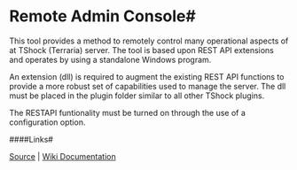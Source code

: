 # Remote Admin Console#
This tool provides a method to remotely control many operational aspects of at TShock (Terraria) server. The tool is based upon REST API extensions and operates by using a standalone Windows program.

An extension (dll) is required to augment the existing REST API functions to provide a more robust set of capabilities used to manage the server. The dll must be placed in the plugin folder similar to all other TShock plugins.

The RESTAPI funtionality must be turned on through the use of a configuration option. 
 
####Links#

[Source](https://github.com/Grandpa-G/RemoteAdminConsole) | 
[Wiki Documentation](https://github.com/Grandpa-G/RemoteAdminConsole/wiki/Remote-Admin-Console-Overview)
